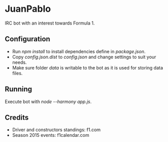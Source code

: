 JuanPablo
=========
IRC bot with an interest towards Formula 1.

Configuration
-------------
- Run *npm install* to install dependencies define in *package.json*.
- Copy *config.json.dist* to *config.json* and change settings to suit your needs.
- Make sure folder *data* is writable to the bot as it is used for storing data files.

Running
-------
Execute bot with *node --harmony app.js*.

Credits
-------
- Driver and constructors standings: f1.com
- Season 2015 events: f1calendar.com
